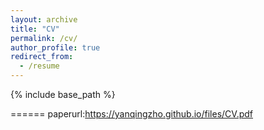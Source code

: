 ```yaml
---
layout: archive
title: "CV"
permalink: /cv/
author_profile: true
redirect_from:
  - /resume
---
```


{% include base_path %}


======
paperurl:https://yanqingzho.github.io/files/CV.pdf






